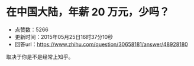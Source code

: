 # 在中国大陆，年薪 20 万元，少吗？
- 点赞数：5266
- 更新时间：2015年05月25日16时37分10秒
- 回答url：https://www.zhihu.com/question/30658181/answer/48928180
<body>
 <p data-pid="DsbzI6NF">取决于你是不是经常上知乎。</p>
</body>